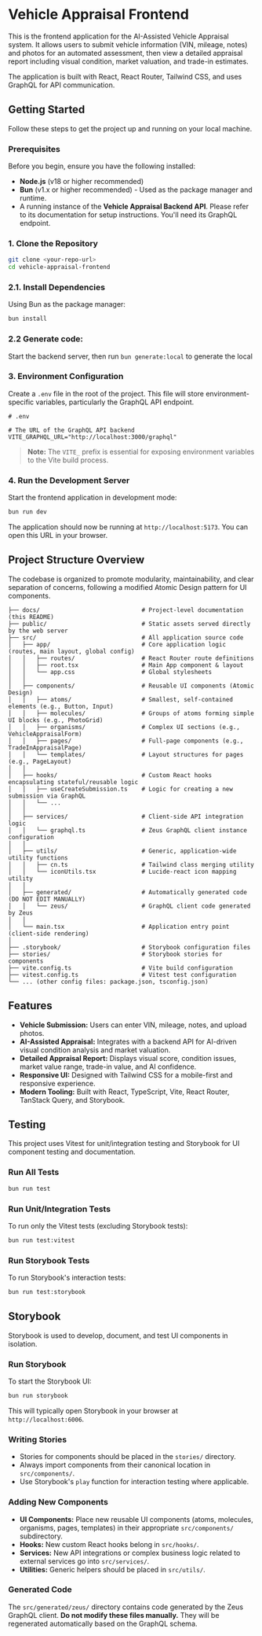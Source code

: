 # Vehicle Appraisal Frontend

This is the frontend application for the AI-Assisted Vehicle Appraisal system. It allows users to submit vehicle information (VIN, mileage, notes) and photos for an automated assessment, then view a detailed appraisal report including visual condition, market valuation, and trade-in estimates.

The application is built with React, React Router, Tailwind CSS, and uses GraphQL for API communication.

##  Getting Started

Follow these steps to get the project up and running on your local machine.

### Prerequisites

Before you begin, ensure you have the following installed:

*   **Node.js** (v18 or higher recommended)
*   **Bun** (v1.x or higher recommended) - Used as the package manager and runtime.
*   A running instance of the **Vehicle Appraisal Backend API**. Please refer to its documentation for setup instructions. You'll need its GraphQL endpoint.

### 1. Clone the Repository

```bash
git clone <your-repo-url>
cd vehicle-appraisal-frontend
```

### 2.1. Install Dependencies

Using Bun as the package manager:

```bash
bun install
```


### 2.2 Generate code:

Start the backend server, then run `bun generate:local` to generate the local

### 3. Environment Configuration

Create a `.env` file in the root of the project. This file will store environment-specific variables, particularly the GraphQL API endpoint.

```
# .env

# The URL of the GraphQL API backend
VITE_GRAPHQL_URL="http://localhost:3000/graphql"
```

> **Note:** The `VITE_` prefix is essential for exposing environment variables to the Vite build process.

### 4. Run the Development Server

Start the frontend application in development mode:

```bash
bun run dev
```

The application should now be running at `http://localhost:5173`. You can open this URL in your browser.

##  Project Structure Overview

The codebase is organized to promote modularity, maintainability, and clear separation of concerns, following a modified Atomic Design pattern for UI components.

```
├── docs/                             # Project-level documentation (this README)
├── public/                           # Static assets served directly by the web server
├── src/                              # All application source code
│   ├── app/                          # Core application logic (routes, main layout, global config)
│   │   ├── routes/                   # React Router route definitions
│   │   ├── root.tsx                  # Main App component & layout
│   │   └── app.css                   # Global stylesheets
│   │
│   ├── components/                   # Reusable UI components (Atomic Design)
│   │   ├── atoms/                    # Smallest, self-contained elements (e.g., Button, Input)
│   │   ├── molecules/                # Groups of atoms forming simple UI blocks (e.g., PhotoGrid)
│   │   ├── organisms/                # Complex UI sections (e.g., VehicleAppraisalForm)
│   │   ├── pages/                    # Full-page components (e.g., TradeInAppraisalPage)
│   │   └── templates/                # Layout structures for pages (e.g., PageLayout)
│   │
│   ├── hooks/                        # Custom React hooks encapsulating stateful/reusable logic
│   │   ├── useCreateSubmission.ts    # Logic for creating a new submission via GraphQL
│   │   └── ...
│   │
│   ├── services/                     # Client-side API integration logic
│   │   └── graphql.ts                # Zeus GraphQL client instance configuration
│   │
│   ├── utils/                        # Generic, application-wide utility functions
│   │   ├── cn.ts                     # Tailwind class merging utility
│   │   └── iconUtils.tsx             # Lucide-react icon mapping utility
│   │
│   ├── generated/                    # Automatically generated code (DO NOT EDIT MANUALLY)
│   │   └── zeus/                     # GraphQL client code generated by Zeus
│   │
│   └── main.tsx                      # Application entry point (client-side rendering)
│
├── .storybook/                       # Storybook configuration files
├── stories/                          # Storybook stories for components
├── vite.config.ts                    # Vite build configuration
├── vitest.config.ts                  # Vitest test configuration
└── ... (other config files: package.json, tsconfig.json)
```

##  Features

*   **Vehicle Submission:** Users can enter VIN, mileage, notes, and upload photos.
*   **AI-Assisted Appraisal:** Integrates with a backend API for AI-driven visual condition analysis and market valuation.
*   **Detailed Appraisal Report:** Displays visual score, condition issues, market value range, trade-in value, and AI confidence.
*   **Responsive UI:** Designed with Tailwind CSS for a mobile-first and responsive experience.
*   **Modern Tooling:** Built with React, TypeScript, Vite, React Router, TanStack Query, and Storybook.

##  Testing

This project uses Vitest for unit/integration testing and Storybook for UI component testing and documentation.

### Run All Tests

```bash
bun run test
```

### Run Unit/Integration Tests

To run only the Vitest tests (excluding Storybook tests):

```bash
bun run test:vitest
```

### Run Storybook Tests

To run Storybook's interaction tests:

```bash
bun run test:storybook
```

##  Storybook

Storybook is used to develop, document, and test UI components in isolation.

### Run Storybook

To start the Storybook UI:

```bash
bun run storybook
```

This will typically open Storybook in your browser at `http://localhost:6006`.

### Writing Stories

*   Stories for components should be placed in the `stories/` directory.
*   Always import components from their canonical location in `src/components/`.
*   Use Storybook's `play` function for interaction testing where applicable.

### Adding New Components

*   **UI Components:** Place new reusable UI components (atoms, molecules, organisms, pages, templates) in their appropriate `src/components/` subdirectory.
*   **Hooks:** New custom React hooks belong in `src/hooks/`.
*   **Services:** New API integrations or complex business logic related to external services go into `src/services/`.
*   **Utilities:** Generic helpers should be placed in `src/utils/`.

### Generated Code

The `src/generated/zeus/` directory contains code generated by the Zeus GraphQL client. **Do not modify these files manually.** They will be regenerated automatically based on the GraphQL schema.

